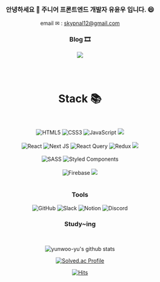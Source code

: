 


<div align=center>

### 안녕하세요 👋 주니어 프론트엔드 개발자 유윤우 입니다. 😄

 email ✉ : skypnal12@gmail.com

 ### Blog  🎞   
 <a href="https://frontend-development.tistory.com/" target="_blank"><img src="https://img.shields.io/badge/Tstory Blog-000000?style=for-the-badge&logo=Tistory&logoColor=white"/></a>

<br/><br/>

# Stack 📚
<br/>
  
  
  ![HTML5](https://img.shields.io/badge/html5-%23E34F26.svg?style=for-the-badge&logo=html5&logoColor=white)
  ![CSS3](https://img.shields.io/badge/css3-%231572B6.svg?style=for-the-badge&logo=css3&logoColor=white)
  ![JavaScript](https://img.shields.io/badge/javascript-%23323330.svg?style=for-the-badge&logo=javascript&logoColor=%23F7DF1E)
  <img src="https://img.shields.io/badge/TypeScript-3178C6?style=for-the-badge&logo=TypeScript&logoColor=white">
  <br></br>
  ![React](https://img.shields.io/badge/react-%2320232a.svg?style=for-the-badge&logo=react&logoColor=%2361DAFB)
  ![Next JS](https://img.shields.io/badge/Next-black?style=for-the-badge&logo=next.js&logoColor=white)
  ![React Query](https://img.shields.io/badge/-React%20Query-FF4154?style=for-the-badge&logo=react%20query&logoColor=white)
  ![Redux](https://img.shields.io/badge/redux-%23593d88.svg?style=for-the-badge&logo=redux&logoColor=white)
  <img src="https://img.shields.io/badge/Recoil-217DC6?style=for-the-badge&logo=Recoil&logoColor=white">
  <br></br>
  ![SASS](https://img.shields.io/badge/SASS-hotpink.svg?style=for-the-badge&logo=SASS&logoColor=white)
  ![Styled Components](https://img.shields.io/badge/styled--components-DB7093?style=for-the-badge&logo=styled-components&logoColor=white)
  <br></br>
  ![Firebase](https://img.shields.io/badge/Firebase-039BE5?style=for-the-badge&logo=Firebase&logoColor=white)
  <img src="https://img.shields.io/badge/axios-181717?style=for-the-badge">
  <br></br>
  
  ### Tools
  
  
  ![GitHub](https://img.shields.io/badge/github-%23121011.svg?style=for-the-badge&logo=github&logoColor=white)
  ![Slack](https://img.shields.io/badge/Slack-4A154B?style=for-the-badge&logo=slack&logoColor=white)
  ![Notion](https://img.shields.io/badge/Notion-%23000000.svg?style=for-the-badge&logo=notion&logoColor=white)
  ![Discord](https://img.shields.io/badge/Discord-%237289DA.svg?style=for-the-badge&logo=discord&logoColor=white)
  
  
  <h3>Study~ing</h3>
  
</div>


<br/>


<div align=center>
 
![yunwoo-yu's github stats](https://github-readme-stats-git-masterrstaa-rickstaa.vercel.app/api?username=yunwoo-yu&&show_icons=true&theme=dark)
 
[![Solved.ac Profile](http://mazassumnida.wtf/api/v2/generate_badge?boj=skypnal12)](https://solved.ac/skypnal12)

</div>





<div align=center>

[![Hits](https://hits.seeyoufarm.com/api/count/incr/badge.svg?url=https%3A%2F%2Fgithub.com%2Fyunwoo-yu&count_bg=%23B174EB&title_bg=%23555555&icon=googlekeep.svg&icon_color=%23E7E7E7&title=hits&edge_flat=false)](https://hits.seeyoufarm.com)

</div>

